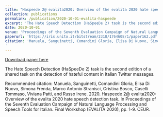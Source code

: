 ```yaml
---
title: "Haspeede 2@ evalita2020: Overview of the evalita 2020 hate speech detection task"
collection: publications
permalink: /publication/2020-10-01-evalita-haspeede
excerpt: 'The Hate Speech Detection (HaSpeeDe 2) task is the second edition of a shared task on the detection of hateful content in Italian Twitter messages.'
date: 2020-10-01
venue: 'Proceedings of the Seventh Evaluation Campaign of Natural Language Processing and Speech Tools for Italian. Final Workshop (EVALITA 2020)'
paperurl: 'https://iris.unito.it/bitstream/2318/1764608/1/paper162.pdf'
citation: 'Manuela, Sanguinetti, Comandini Gloria, Elisa Di Nuovo, Simona Frenda, Marco Antonio Stranisci, Cristina Bosco, Caselli Tommaso, Viviana Patti, and Russo Irene. 2020. Haspeede 2@ evalita2020: Overview of the evalita 2020 hate speech detection task. In Proceedings of the Seventh Evaluation Campaign of Natural Language Processing and Speech Tools for Italian. Final Workshop (EVALITA 2020), pp. 1-9. CEUR.
'
---
```


<a href='https://iris.unito.it/bitstream/2318/1764608/1/paper162.pdf'>Download paper here</a>

The Hate Speech Detection (HaSpeeDe 2) task is the second edition of a shared task on the detection of hateful content in Italian Twitter messages.

Recommended citation: Manuela, Sanguinetti, Comandini Gloria, Elisa Di Nuovo, Simona Frenda, Marco Antonio Stranisci, Cristina Bosco, Caselli Tommaso, Viviana Patti, and Russo Irene. 2020. Haspeede 2@ evalita2020: Overview of the evalita 2020 hate speech detection task. In Proceedings of the Seventh Evaluation Campaign of Natural Language Processing and Speech Tools for Italian. Final Workshop (EVALITA 2020), pp. 1-9. CEUR.
